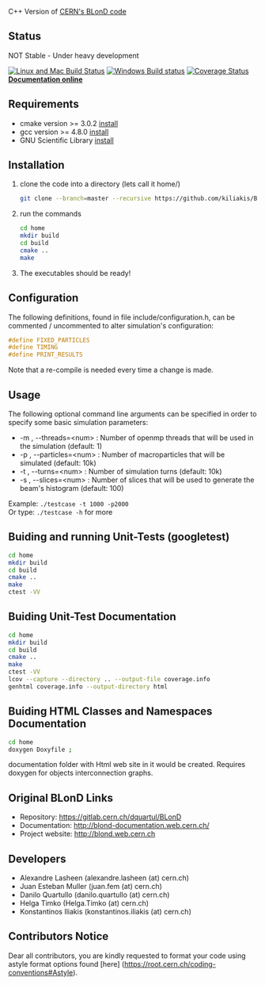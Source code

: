 C++ Version of [CERN's BLonD code][1]

## Status 

NOT Stable - Under heavy development

[![Linux and Mac Build Status](https://travis-ci.org/kiliakis/BLonD-minimal-cpp.svg?branch=master)](https://travis-ci.org/kiliakis/BLonD-minimal-cpp)
[![Windows Build status](https://ci.appveyor.com/api/projects/status/uua8m6cnwq6wbaa3?svg=true)](https://ci.appveyor.com/project/OlegJakushkin/blond-minimal-cpp)
[![Coverage Status](https://coveralls.io/repos/github/kiliakis/BLonD-minimal-cpp/badge.svg?branch=master)](https://coveralls.io/github/kiliakis/BLonD-minimal-cpp?branch=master)
[**Documentation online**](http://kiliakis.github.io/BLonD-minimal-cpp/)

## Requirements
* cmake version >= 3.0.2 [install](https://cmake.org/install/)
* gcc version >= 4.8.0 [install](https://gcc.gnu.org/wiki/InstallingGCC)
* GNU Scientific Library [install](http://www.gnu.org/software/gsl/)


## Installation
1. clone the code into a directory (lets call it home/)  
    ```bash  
    git clone --branch=master --recursive https://github.com/kiliakis/BLonD-minimal-cpp.git home  
    ```

2. run the commands 
    ```bash
    cd home
    mkdir build  
    cd build  
    cmake ..  
    make  
    ```

3. The executables should be ready!

## Configuration

The following definitions, found in file include/configuration.h, can be commented / uncommented to alter simulation's configuration:

```c
#define FIXED_PARTICLES
#define TIMING
#define PRINT_RESULTS
```

Note that a re-compile is needed every time a change is made. 

## Usage

The following optional command line arguments can be specified in order to specify some basic simulation parameters:

* -m <num>, --threads=\<num\> : Number of openmp threads that will be used in the simulation (default: 1)
* -p <num>, --particles=\<num\> : Number of macroparticles that will be simulated (default: 10k)
* -t <num>, --turns=\<num\>     : Number of simulation turns (default: 10k)
* -s <num>, --slices=\<num\>    : Number of slices that will be used to generate the beam's histogram (default: 100)

Example: `./testcase -t 1000 -p2000`  
Or type: `./testcase -h` for more

## Buiding and running Unit-Tests (googletest)
```bash
cd home  
mkdir build 
cd build   
cmake ..  
make
ctest -VV
```

## Buiding Unit-Test Documentation
```bash
cd home  
mkdir build 
cd build   
cmake ..  
make
ctest -VV
lcov --capture --directory .. --output-file coverage.info
genhtml coverage.info --output-directory html
```

## Buiding HTML Classes and Namespaces Documentation
```bash
cd home  
doxygen Doxyfile ;
```

documentation folder with Html web site in it would be created. Requires doxygen for objects interconnection graphs.

## Original BLonD Links

* Repository: https://gitlab.cern.ch/dquartul/BLonD
* Documentation: http://blond-documentation.web.cern.ch/
* Project website: http://blond.web.cern.ch

## Developers

- Alexandre Lasheen (alexandre.lasheen (at) cern.ch)
- Juan Esteban Muller (juan.fem (at) cern.ch)
- Danilo Quartullo (danilo.quartullo (at) cern.ch)
- Helga Timko (Helga.Timko (at) cern.ch)
- Konstantinos Iliakis (konstantinos.iliakis (at) cern.ch)

## Contributors Notice

Dear all contributors, you are kindly requested to format your code using astyle format options found [here] (https://root.cern.ch/coding-conventions#Astyle).

[1]: http://blond.web.cern.ch

